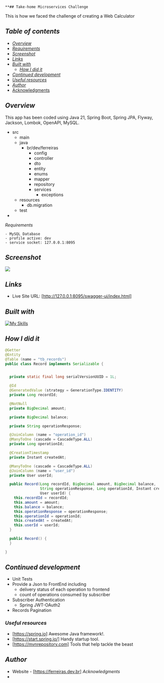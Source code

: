                                                                                                                                                                                                                                                                                                                                                                                                                                                                                                                                                                                                                                                                                                                                                                                                                                                                                                                                                                                                                                                                                                                                                                                                                                                                                                                                                                                                                                                                                                                                                                                                                                                                                                                                                                       **## Take-home Microservices Challenge

This is how we faced the challenge of creating a Web Calculator


## _Table of contents_

- [_Overview_](#overview)
- [_Requirements_](#requirements)
- [_Screenshot_](#screenshot)
- [_Links_](#links)
- [_Built with_](#built-with)
    - [_How I did it_](#how-i-did-it)
- [_Continued development_](#continued-development)
- [_Useful resources_](#useful-resources)
- [_Author_](#author)
- [Acknowledgments](#acknowledgments)

## _Overview_

This app has been coded using Java 21, Spring Boot, Spring JPA, Flyway, Jackson,
Lombok, OpenAPI, MySQL.

- src
    - main
    - java
        - br/dev/ferreiras
            - config
            - controller
            - dto
            - entity
            - enums
            - mapper
            - repository
            - services
                - exceptions
    - resources
        - db.migration
    - test
-

_Requirements_

  ```
  - MySQL Database
  - profile active: dev
  - service socket: 127.0.0.1:8095

```

## _Screenshot_

[![](./notification.png)]()

## _Links_

- Live Site URL: [http://127.0.0.1:8095/swagger-ui/index.html] 

## _Built with_

[![My Skills](https://skillicons.dev/icons?i=java,spring,redhat,aws,idea,git,github)](https://skillicons.dev)

## _How I did it_

```java
@Getter
@Entity
@Table (name = "tb_records")
public class Record implements Serializable {


  private static final long serialVersionUUID = 1L;

  @Id
  @GeneratedValue (strategy = GenerationType.IDENTITY)
  private Long recordId;

  @NotNull
  private BigDecimal amount;

  private BigDecimal balance;

  private String operationResponse;

  @JoinColumn (name = "operation_id")
  @ManyToOne (cascade = CascadeType.ALL)
  private Long operationId;

  @CreationTimestamp
  private Instant createdAt;

  @ManyToOne (cascade = CascadeType.ALL)
  @JoinColumn (name = "user_id")
  private User userId;

  public Record(Long recordId, BigDecimal amount, BigDecimal balance,
                String operationResponse, Long operationId, Instant createdAt,
                User userId) {
    this.recordId = recordId;
    this.amount = amount;
    this.balance = balance;
    this.operationResponse = operationResponse;
    this.operationId = operationId;
    this.createdAt = createdAt;
    this.userId = userId;
  }

  public Record() {
  }

}
``` 

## _Continued development_

- Unit Tests
- Provide a Json to FrontEnd including
    - delivery status of each operation to frontend
    - count of operations consumed by subscriber
- Subscriber Authentication
    - Spring JWT-OAuth2
- Records Pagination

### _Useful resources_

- [https://spring.io] Awesome Java framework!.
- [https://start.spring.io/]  Handy startup tool.
- [https://mvnrepository.com] Tools that help tackle the beast

## _Author_

- Website - [https://ferreiras.dev.br]
  _Acknowledgments_
- 
